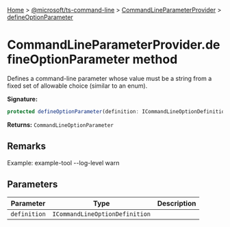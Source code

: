 [Home](./index) &gt; [@microsoft/ts-command-line](ts-command-line.md) &gt; [CommandLineParameterProvider](ts-command-line.commandlineparameterprovider.md) &gt; [defineOptionParameter](ts-command-line.commandlineparameterprovider.defineoptionparameter.md)

# CommandLineParameterProvider.defineOptionParameter method

Defines a command-line parameter whose value must be a string from a fixed set of allowable choice (similar to an enum).

**Signature:**
```javascript
protected defineOptionParameter(definition: ICommandLineOptionDefinition): CommandLineOptionParameter;
```
**Returns:** `CommandLineOptionParameter`

## Remarks

Example: example-tool --log-level warn

## Parameters

|  Parameter | Type | Description |
|  --- | --- | --- |
|  `definition` | `ICommandLineOptionDefinition` |  |

